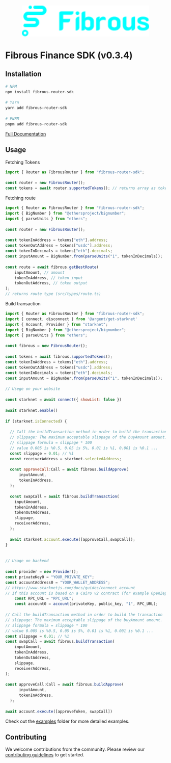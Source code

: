 <p align="center">
  <a href="https://fibrous.finance">
    <img src="./docs/assets/logo.png" width="400px" >
  </a>
</p>

# Fibrous Finance SDK (v0.3.4)

## Installation

```bash
# NPM
npm install fibrous-router-sdk

# Yarn
yarn add fibrous-router-sdk

# PNPM
pnpm add fibrous-router-sdk
```
[Full Documentation](https://docs.fibrous.finance/)

## Usage

Fetching Tokens

```javascript
import { Router as FibrousRouter } from "fibrous-router-sdk";

const router = new FibrousRouter();
const tokens = await router.supportedTokens(); // returns array as token type (src/types/token.ts)
```

Fetching route

```javascript
import { Router as FibrousRouter } from "fibrous-router-sdk";
import { BigNumber } from "@ethersproject/bignumber";
import { parseUnits } from "ethers";

const router = new FibrousRouter();

const tokenInAddress = tokens["eth"].address;
const tokenOutAddress = tokens["usdc"].address;
const tokenInDecimals = tokens["eth"].decimals;
const inputAmount = BigNumber.from(parseUnits("1", tokenInDecimals));

const route = await fibrous.getBestRoute(
    inputAmount, // amount
    tokenInAddress, // token input
    tokenOutAddress, // token output
);
// returns route type (src/types/route.ts)
```

Build transaction

```javascript
import { Router as FibrousRouter } from "fibrous-router-sdk";
import { connect, disconnect } from '@argent/get-starknet'
import { Account, Provider } from "starknet";
import { BigNumber } from "@ethersproject/bignumber";
import { parseUnits } from "ethers";

const fibrous = new FibrousRouter();

const tokens = await fibrous.supportedTokens();
const tokenInAddress = tokens["eth"].address;
const tokenOutAddress = tokens["usdc"].address;
const tokenInDecimals = tokens["eth"].decimals;
const inputAmount = BigNumber.from(parseUnits("1", tokenInDecimals));

// Usege on your website

const starknet = await connect({ showList: false })

await starknet.enable()

if (starknet.isConnected) {

  // Call the buildTransaction method in order to build the transaction
  // slippage: The maximum acceptable slippage of the buyAmount amount. 
  // slippage formula = slippage * 100
  // value 0.005 is %0.5, 0.05 is 5%, 0.01 is %1, 0.001 is %0.1 ...
  const slippage = 0.01; // %1
  const receiverAddress = starknet.selectedAddress;

  const approveCall:Call = await fibrous.buildApprove(
      inputAmount,
      tokenInAddress,
  );

  const swapCall = await fibrous.buildTransaction(
    inputAmount,
    tokenInAddress,
    tokenOutAddress,
    slippage, 
    receiverAddress,
  );

  await starknet.account.execute([approveCall,swapCall]);
}


// Usage on backend

const provider = new Provider();
const privateKey0 = "YOUR_PRIVATE_KEY";
const accountAddress0 = "YOUR_WALLET_ADDRESS";
// https://www.starknetjs.com/docs/guides/connect_account
// If this account is based on a Cairo v2 contract (for example OpenZeppelin account 0.7.0 or later), do not forget to add the parameter "1" after the privateKey parameter
    const RPC_URL = "RPC_URL";
    const account0 = account(privateKey, public_key, "1", RPC_URL);

// Call the buildTransaction method in order to build the transaction
// slippage: The maximum acceptable slippage of the buyAmount amount. 
// slippage formula = slippage * 100
// value 0.005 is %0.5, 0.05 is 5%, 0.01 is %1, 0.001 is %0.1 ...
const slippage = 0.01; // %1
const swapCall = await fibrous.buildTransaction(
    inputAmount,
    tokenInAddress,
    tokenOutAddress,
    slippage,
    receiverAddress,
);

const approveCall:Call = await fibrous.buildApprove(
      inputAmount,
      tokenInAddress,
  );

await account.execute([approveToken, swapCall])

```

Check out the [examples](./examples) folder for more detailed examples.

## Contributing

We welcome contributions from the community. Please review our [contributing guidelines](./docs/CONTRIBUTING.md) to get started.


[def]: https://docs.fibrous.finance/